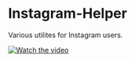 # Instagram-Helper

Various utilites for Instagram users.

[![Watch the video](https://img.youtube.com/vi/jY1DgzaBvPo/maxresdefault.jpg)](https://youtu.be/jY1DgzaBvPo)
